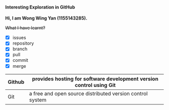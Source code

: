 #### Interesting Exploration in GitHub

**Hi, I am Wong Wing Yan (1155143285).**

~~What I have learnt?~~

- [x] issues
- [x] repository
- [x] branch
- [x] pull
- [x] commit
- [x] merge

| Github | provides hosting for software development version control using Git |
| ------ | ------------------------------------------------------------ |
| Git    | a free and open source distributed version control system    |



